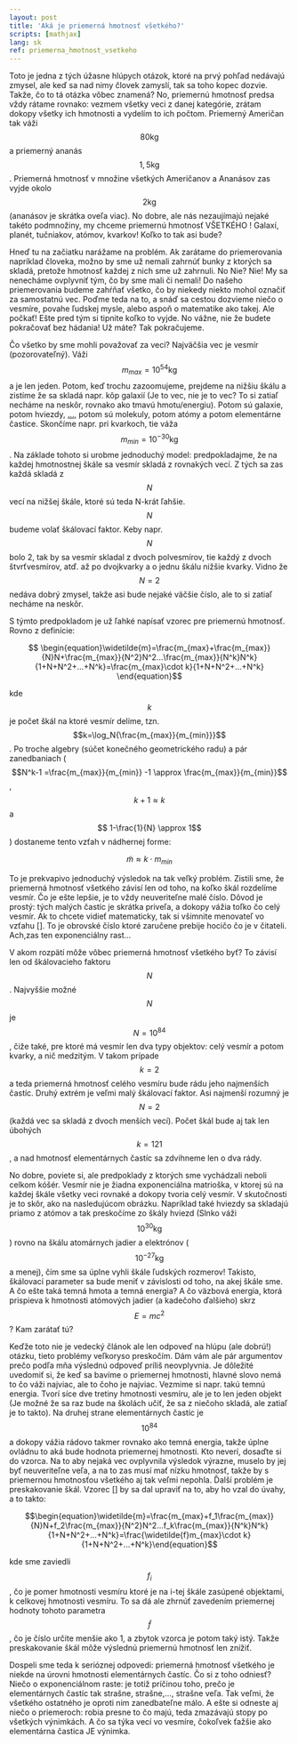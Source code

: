 ```yaml
---
layout: post
title: 'Aká je priemerná hmotnosť všetkého?'
scripts: [mathjax]
lang: sk
ref: priemerna_hmotnost_vsetkeho
---
```


Toto je jedna z tých úžasne hlúpych otázok, ktoré na prvý pohľad nedávajú zmysel, ale keď sa nad nimy človek zamyslí, tak sa toho kopec dozvie. Takže, čo to tá otázka vôbec znamená? No, priemernú hmotnosť predsa vždy rátame rovnako: vezmem všetky veci z danej kategórie, zrátam dokopy všetky ich hmotnosti a vydelím to ich počtom. Priemerný Američan tak váži $$80 \mathrm{ kg}$$ a priemerný ananás $$ 1,5 \mathrm{ kg}$$. Priemerná hmotnosť v množine všetkých Američanov a Ananásov zas vyjde okolo $$ 2 \mathrm{ kg}$$ (ananásov je skrátka oveľa viac). No dobre, ale nás nezaujímajú nejaké takéto podmnožiny, my chceme priemernú hmotnosť VŠETKÉHO ! Galaxí, planét, tučniakov, atómov, kvarkov! Koľko to tak asi bude?

Hneď tu na začiatku narážame na problém. Ak zarátame do priemerovania napríklad človeka, možno by sme už nemali zahrnúť bunky z ktorých sa skladá, pretože hmotnosť každej z nich sme už zahrnuli. No Nie? Nie! My sa nenecháme ovplyvniť tým, čo by sme mali či nemali! Do našeho priemerovania budeme zahŕňať všetko, čo by niekedy niekto mohol označiť za samostatnú vec. Poďme teda na to, a snáď sa cestou dozvieme niečo o vesmíre, povahe ľudskej mysle, alebo aspoň o matematike ako takej. Ale počkať! Ešte pred tým si tipnite koľko to vyjde. No vážne, nie že budete pokračovať bez hádania! Už máte? Tak pokračujeme.

Čo všetko by sme mohli považovať za veci? Najväčšia vec je vesmír (pozorovateľný). Váži $$m_{max}=10^{54} \mathrm{ kg}$$ a je len jeden. Potom, keď trochu zazoomujeme, prejdeme na nižšiu škálu a zistíme že sa skladá napr. kôp galaxií (Je to vec, nie je to vec? To si zatiaľ necháme na neskôr, rovnako ako tmavú hmotu/energiu). Potom sú galaxie, potom hviezdy, <a href="http://htwins.net/scale2">...</a>, potom sú molekuly, potom atómy a potom elementárne častice. Skončíme napr. pri kvarkoch, tie váža $$m_{min}=10^{-30} \mathrm{ kg}$$. Na základe tohoto si urobme jednoduchý model: predpokladajme, že na každej hmotnostnej škále sa vesmír skladá z rovnakých vecí. Z tých sa zas každá skladá z $$N$$ vecí na nižšej škále, ktoré sú teda N-krát ľahšie. $$N$$ budeme volať škálovací faktor. Keby napr. $$N$$ bolo 2, tak by sa vesmír skladal z dvoch polvesmírov, tie každý z dvoch štvrťvesmírov, atď. až po dvojkvarky a o jednu škálu nižšie kvarky. Vidno že $$N=2$$ nedáva dobrý zmysel, takže asi bude nejaké väčšie číslo, ale to si zatiaľ necháme na neskôr.

S týmto predpokladom je už ľahké napísať vzorec pre priemernú hmotnosť. Rovno z definície:

$$ \begin{equation}\widetilde{m}=\frac{m_{max}+\frac{m_{max}}{N}N+\frac{m_{max}}{N^2}N^2...\frac{m_{max}}{N^k}N^k}{1+N+N^2+...+N^k}=\frac{m_{max}\cdot k}{1+N+N^2+...+N^k} \end{equation}$$
	
kde $$k$$ je počet škál na ktoré vesmír delíme, tzn. $$k=\log_N{\frac{m_{max}}{m_{min}}}$$. Po troche algebry (súčet konečného geometrického radu) a pár zanedbaniach ($$N^k-1 =\frac{m_{max}}{m_{min}} -1 \approx \frac{m_{max}}{m_{min}}$$, $$ k+1 \approx k$$ a $$ 1-\frac{1}{N} \approx 1$$) dostaneme tento vzťah v nádhernej forme:

$$\begin{equation}\widetilde{m} \approx k \cdot m_{min}\end{equation}$$

To je prekvapivo jednoduchý výsledok na tak veľký problém. Zistili sme, že priemerná hmotnosť všetkého závisí len od toho, na koľko škál rozdelíme vesmír. Čo je ešte lepšie, je to vždy neuveriteľne malé číslo. Dôvod je prostý: tých malých častíc je skrátka priveľa, a dokopy vážia toľko čo celý vesmír. Ak to chcete vidieť matematicky, tak si všimnite menovateľ vo vzťahu []. To je obrovské číslo ktoré zaručene prebije hocičo čo je v čitateli. Ach,zas ten exponenciálny rast...

V akom rozpätí môže vôbec priemerná hmotnosť všetkého byť? To závisí len od škálovacieho faktoru $$N$$. Najvyššie možné $$N$$ je $$N=10^84$$, čiže také, pre ktoré má vesmír len dva typy objektov: celý vesmír a potom kvarky, a nič medzitým. V takom prípade $$k=2$$ a teda priemerná hmotnosť celého vesmíru bude rádu jeho najmenších častíc. Druhý extrém je veľmi malý škálovací faktor. Asi najmenší rozumný je $$N=2$$ (každá vec sa skladá z dvoch menších vecí). Počet škál bude aj tak len úbohých $$k=121$$, a nad hmotnosť elementárnych častíc sa zdvihneme len o dva rády.

No dobre, poviete si, ale predpoklady z ktorých sme vychádzali neboli celkom kóšér. Vesmír nie je žiadna exponenciálna matrioška, v ktorej sú na každej škále všetky veci rovnaké a dokopy tvoria celý vesmír. V skutočnosti je to skôr, ako na nasledujúcom obrázku. Napríklad také hviezdy sa skladajú priamo z atómov a tak preskočíme zo škály hviezd (Slnko váži $$10^30 \mathrm{ kg}$$) rovno na škálu atomárnych jadier a elektrónov ($$10^{-27} \mathrm{ kg}$$ a menej), čím sme sa úplne vyhli škále ľudských rozmerov! Takisto, škálovací parameter sa bude meniť v závislosti od toho, na akej škále sme. A čo ešte taká temná hmota a temná energia? A čo väzbová energia, ktorá prispieva k hmotnosti atómových jadier (a kadečoho ďalšieho) skrz $$E=mc^2$$? Kam zarátať tú?

Keďže toto nie je vedecký článok ale len odpoveď na hlúpu (ale dobrú!) otázku, tieto problémy veľkoryso preskočím. Dám vám ale pár argumentov prečo podľa mňa výslednú odpoveď príliš neovplyvnia. Je dôležité uvedomiť si, že keď sa bavíme o priemernej hmotnosti, hlavné slovo nemá to čo váži najviac, ale to čoho je najviac. Vezmime si napr. takú temnú energia. Tvorí síce dve tretiny hmotnosti vesmíru, ale je to len jeden objekt (Je možné že sa raz bude na školách učiť, že sa z niečoho skladá, ale zatiaľ je to takto). Na druhej strane elementárnych častíc je $$10^{84}$$ a dokopy vážia rádovo takmer rovnako ako temná energia, takže úplne ovládnu to aká bude hodnota priemernej hmotnosti. Kto neverí, dosaďte si do vzorca. Na to aby nejaká vec ovplyvnila výsledok výrazne, muselo by jej byť neuveriteľne veľa, a na to zas musí mať nízku hmotnosť, takže by s priemernou hmotnosťou všetkého aj tak veľmi nepohla. Ďalší problém je preskakovanie škál. Vzorec [] by sa dal upraviť na to, aby ho vzal do úvahy, a to takto:

$$\begin{equation}\widetilde{m}=\frac{m_{max}+f_1\frac{m_{max}}{N}N+f_2\frac{m_{max}}{N^2}N^2...f_k\frac{m_{max}}{N^k}N^k}{1+N+N^2+...+N^k}=\frac{\widetilde{f}m_{max}\cdot k}{1+N+N^2+...+N^k}\end{equation}$$

kde sme zaviedli $$f_i$$, čo je pomer hmotnosti vesmíru ktoré je na i-tej škále zasúpené objektami, k celkovej hmotnosti vesmíru. To sa dá ale zhrnúť zavedením priemernej hodnoty tohoto parametra $$\widetilde{f}$$, čo je číslo určite menšie ako 1, a zbytok vzorca je potom taký istý. Takže preskakovanie škál môže výslednú priemernú hmotnosť len znížiť.

Dospeli sme teda k serióznej odpovedi: priemerná hmotnosť všetkého je niekde na úrovni hmotnosti elementárnych častíc. Čo si z toho odniesť? Niečo o exponenciálnom raste: je totiž príčinou toho, prečo je elementárnych častíc tak strašne, strašne,..., strašne veľa. Tak veľmi, že všetkého ostatného je oproti nim zanedbateľne málo. A ešte si odneste aj niečo o priemeroch: robia presne to čo majú, teda zmazávajú stopy po všetkých výnimkách. A čo sa týka vecí vo vesmíre, čokoľvek ťažšie ako elementárna častica JE výnimka.
